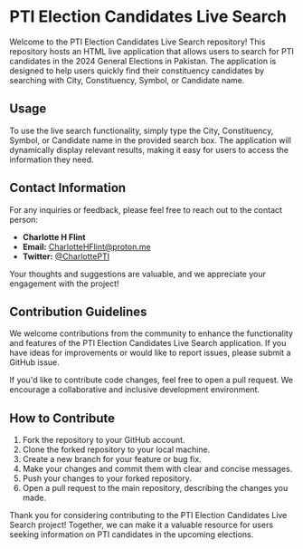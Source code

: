 # PTI Election Candidates Live Search

Welcome to the PTI Election Candidates Live Search repository! This repository hosts an HTML live application that allows users to search for PTI candidates in the 2024 General Elections in Pakistan. The application is designed to help users quickly find their constituency candidates by searching with City, Constituency, Symbol, or Candidate name.

## Usage

To use the live search functionality, simply type the City, Constituency, Symbol, or Candidate name in the provided search box. The application will dynamically display relevant results, making it easy for users to access the information they need.

## Contact Information

For any inquiries or feedback, please feel free to reach out to the contact person:

- **Charlotte H Flint**
- **Email:** CharlotteHFlint@proton.me
- **Twitter:** [@CharlottePTI](https://twitter.com/CharlottePTI)

Your thoughts and suggestions are valuable, and we appreciate your engagement with the project!

## Contribution Guidelines

We welcome contributions from the community to enhance the functionality and features of the PTI Election Candidates Live Search application. If you have ideas for improvements or would like to report issues, please submit a GitHub issue.

If you'd like to contribute code changes, feel free to open a pull request. We encourage a collaborative and inclusive development environment.

## How to Contribute

1. Fork the repository to your GitHub account.
2. Clone the forked repository to your local machine.
3. Create a new branch for your feature or bug fix.
4. Make your changes and commit them with clear and concise messages.
5. Push your changes to your forked repository.
6. Open a pull request to the main repository, describing the changes you made.

Thank you for considering contributing to the PTI Election Candidates Live Search project! Together, we can make it a valuable resource for users seeking information on PTI candidates in the upcoming elections.
```
